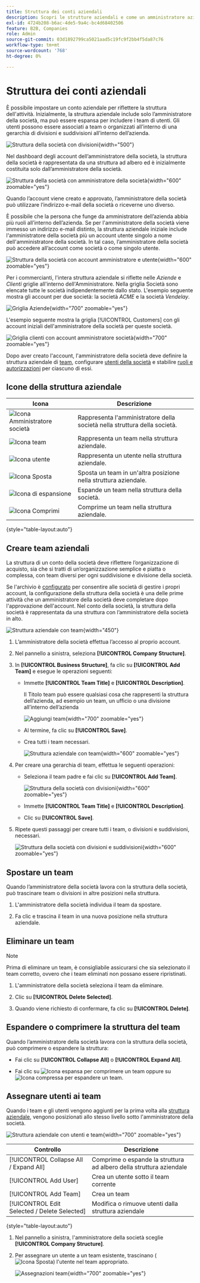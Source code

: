 ```yaml
---
title: Struttura dei conti aziendali
description: Scopri le strutture aziendali e come un amministratore aziendale può definirle per supportare i flussi di lavoro e le politiche aziendali.
exl-id: 4724b208-b6ac-4de5-9a4c-bc4d68402506
feature: B2B, Companies
role: Admin
source-git-commit: 03d1892799ca5021aad5c19fc9f2bb4f5da87c76
workflow-type: tm+mt
source-wordcount: '768'
ht-degree: 0%

---
```


# Struttura dei conti aziendali

È possibile impostare un conto aziendale per riflettere la struttura dell&#39;attività. Inizialmente, la struttura aziendale include solo l’amministratore della società, ma può essere espansa per includere i team di utenti. Gli utenti possono essere associati a team o organizzati all’interno di una gerarchia di divisioni e suddivisioni all’interno dell’azienda.

![Struttura della società con divisioni](./assets/company-structure-diagram.svg){width="500"}

Nel dashboard degli account dell’amministratore della società, la struttura della società è rappresentata da una struttura ad albero ed è inizialmente costituita solo dall’amministratore della società.

![Struttura della società con amministratore della società](./assets/company-structure-tree-admin.png){width="600" zoomable="yes"}

Quando l’account viene creato e approvato, l’amministratore della società può utilizzare l’indirizzo e-mail della società o riceverne uno diverso.

È possibile che la persona che funge da amministratore dell’azienda abbia più ruoli all’interno dell’azienda. Se per l&#39;amministratore della società viene immesso un indirizzo e-mail distinto, la struttura aziendale iniziale include l&#39;amministratore della società più un account utente singolo a nome dell&#39;amministratore della società. In tal caso, l’amministratore della società può accedere all’account come società o come singolo utente.

![Struttura della società con account amministratore e utente](./assets/company-structure-tree-admin-user.png){width="600" zoomable="yes"}

Per i commercianti, l&#39;intera struttura aziendale si riflette nelle _Aziende_ e _Clienti_ griglie all&#39;interno dell&#39;Amministratore. Nella griglia Società sono elencate tutte le società indipendentemente dallo stato. L&#39;esempio seguente mostra gli account per due società: la società _ACME_ e la società _Vendelay_.

![Griglia Aziende](./assets/companies-grid.png){width="700" zoomable="yes"}

L&#39;esempio seguente mostra la griglia [!UICONTROL Customers] con gli account iniziali dell&#39;amministratore della società per queste società.

![Griglia clienti con account amministratore società](./assets/company-admin-user-account.png){width="700" zoomable="yes"}

Dopo aver creato l&#39;account, l&#39;amministratore della società deve definire la struttura aziendale di [team](account-company-structure.md), configurare [utenti della società](account-company-users.md) e stabilire [ruoli e autorizzazioni](account-company-roles-permissions.md) per ciascuno di essi.

## Icone della struttura aziendale

| Icona | Descrizione |
| ---- | ----------------- |
| ![Icona Amministratore società](./assets/company-icon-admin.png) | Rappresenta l&#39;amministratore della società nella struttura della società. |
| ![Icona team](./assets/company-icon-team.png) | Rappresenta un team nella struttura aziendale. |
| ![Icona utente](./assets/company-icon-user.png) | Rappresenta un utente nella struttura aziendale. |
| ![Icona Sposta](./assets/company-icon-move.png) | Sposta un team in un&#39;altra posizione nella struttura aziendale. |
| ![Icona di espansione](./assets/company-icon-expand.png) | Espande un team nella struttura della società. |
| ![Icona Comprimi](./assets/company-icon-collapse.png) | Comprime un team nella struttura aziendale. |

{style="table-layout:auto"}

## Creare team aziendali

La struttura di un conto della società deve riflettere l’organizzazione di acquisto, sia che si tratti di un’organizzazione semplice e piatta o complessa, con team diversi per ogni suddivisione e divisione della società.

Se l&#39;archivio è [configurato](enable-basic-features.md) per consentire alle società di gestire i propri account, la configurazione della struttura della società è una delle prime attività che un amministratore della società deve completare dopo l&#39;approvazione dell&#39;account. Nel conto della società, la struttura della società è rappresentata da una struttura con l’amministratore della società in alto.

![Struttura aziendale con team](./assets/company-structure-teams-diagram.svg){width="450"}

1. L’amministratore della società effettua l’accesso al proprio account.

1. Nel pannello a sinistra, seleziona **[!UICONTROL Company Structure]**.

1. In **[!UICONTROL Business Structure]**, fa clic su **[!UICONTROL Add Team]** e esegue le operazioni seguenti:

   - Immette **[!UICONTROL Team Title]** e **[!UICONTROL Description]**.

     Il Titolo team può essere qualsiasi cosa che rappresenti la struttura dell’azienda, ad esempio un team, un ufficio o una divisione all’interno dell’azienda

     ![Aggiungi team](./assets/company-structure-add-team.png){width="700" zoomable="yes"}

   - Al termine, fa clic su **[!UICONTROL Save]**.

   - Crea tutti i team necessari.

     ![Struttura aziendale con team](./assets/company-structure-teams.png){width="600" zoomable="yes"}

1. Per creare una gerarchia di team, effettua le seguenti operazioni:

   - Seleziona il team padre e fai clic su **[!UICONTROL Add Team]**.

     ![Struttura della società con divisioni](./assets/company-structure-northwest-division.png){width="600" zoomable="yes"}

   - Immette **[!UICONTROL Team Title]** e **[!UICONTROL Description]**.

   - Clic su **[!UICONTROL Save]**.

1. Ripete questi passaggi per creare tutti i team, o divisioni e suddivisioni, necessari.

   ![Struttura della società con divisioni e suddivisioni](./assets/company-structure-divisions.png){width="600" zoomable="yes"}

## Spostare un team

Quando l’amministratore della società lavora con la struttura della società, può trascinare team o divisioni in altre posizioni nella struttura.

1. L&#39;amministratore della società individua il team da spostare.

1. Fa clic e trascina il team in una nuova posizione nella struttura aziendale.

## Eliminare un team

>[!NOTE]
>
>Prima di eliminare un team, è consigliabile assicurarsi che sia selezionato il team corretto, ovvero che i team eliminati non possano essere ripristinati.

1. L&#39;amministratore della società seleziona il team da eliminare.

1. Clic su **[!UICONTROL Delete Selected]**.

1. Quando viene richiesto di confermare, fa clic su **[!UICONTROL Delete]**.

## Espandere o comprimere la struttura del team

Quando l’amministratore della società lavora con la struttura della società, può comprimere o espandere la struttura:

- Fai clic su **[!UICONTROL Collapse All]** o **[!UICONTROL Expand All]**.

- Fai clic su ![Icona espansa](../assets/icon-display-collapse.png) per comprimere un team oppure su ![Icona compressa](../assets/icon-display-expand.png) per espandere un team.

## Assegnare utenti ai team

Quando i team e gli utenti vengono aggiunti per la prima volta alla [struttura aziendale](account-company-structure.md), vengono posizionati allo stesso livello sotto l&#39;amministratore della società.

![Struttura aziendale con utenti e team](./assets/company-users-added.png){width="700" zoomable="yes"}

| Controllo | Descrizione |
|--- |--- |
| [!UICONTROL Collapse All / Expand All] | Comprime o espande la struttura ad albero della struttura aziendale |
| [!UICONTROL Add User] | Crea un utente sotto il team corrente |
| [!UICONTROL Add Team] | Crea un team |
| [!UICONTROL Edit Selected / Delete Selected] | Modifica o rimuove utenti dalla struttura aziendale |

{style="table-layout:auto"}

1. Nel pannello a sinistra, l&#39;amministratore della società sceglie **[!UICONTROL Company Structure]**.

1. Per assegnare un utente a un team esistente, trascinano (![Icona Sposta](../assets/icon-move.png)) l&#39;utente nel team appropriato.

   ![Assegnazioni team](./assets/company-structure-teams-users-assigned.png){width="700" zoomable="yes"}
